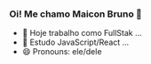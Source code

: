 ### Oi! Me chamo Maicon Bruno 👋

- 🔭 Hoje trabalho como FullStak ...
- 🌱 Estudo JavaScript/React ...
- 😄 Pronouns: ele/dele


